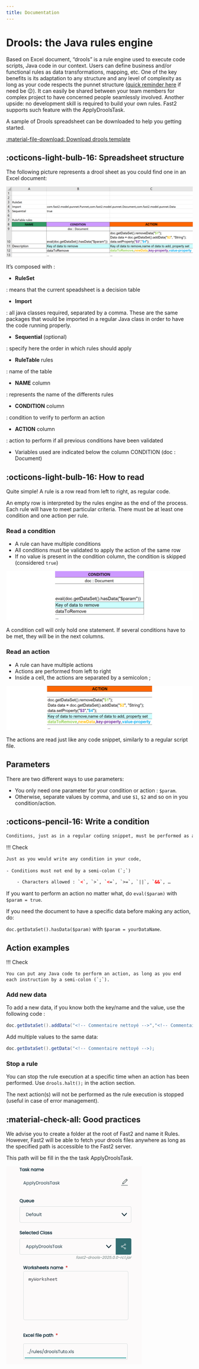 ```yaml
---
title: Documentation
---
```


# Drools: the Java rules engine

Based on Excel document, “drools” is a rule engine used to execute code scripts, Java code in our context. Users can define business and/or functional rules as data transformations, mapping, etc. One of the key benefits is its adaptation to any structure and any level of complexity as long as your code respects the punnet structure ([quick reminder here](../getting-started/overall-concepts.md#punnet) if need be 😉). It can easily be shared between your team members for complex project to have concerned people seamlessly involved. Another upside: no development skill is required to build your own rules. Fast2 supports such feature with the ApplyDroolsTask.

A sample of Drools spreadsheet can be downloaded to help you getting started.

[:material-file-download: Download drools template](../documents/Drools-template.xlsx)

## :octicons-light-bulb-16: Spreadsheet structure

The following picture represents a drool sheet as you could find one in an Excel document:

![Drools preview](../assets/img/advanced/drools-example.png)

It’s composed with :

- **RuleSet**

: means that the current speadsheet is a decision table

- **Import**

: all java classes required, separated by a comma. These are the same packages that would be imported in a regular Java class in order to have the code running properly.

- **Sequential** (optional)

: specify here the order in which rules should apply

- **RuleTable** rules

: name of the table

- **NAME** column

: represents the name of the differents rules

- **CONDITION** column

: condition to verify to perform an action

- **ACTION** column

: action to perform if all previous conditions have been validated

- Variables used are indicated below the column CONDITION (doc : Document)



## :octicons-light-bulb-16: How to read

Quite simple! A rule is a row read from left to right, as regular code.

An empty row is interpreted by the rules engine as the end of the process. Each rule will have to meet particular criteria. There must be at least one condition and one action per rule.

### Read a condition

- A rule can have multiple conditions
- All conditions must be validated to apply the action of the same row
- If no value is present in the condition column, the condition is skipped (considered `true`)

![Condition example in a Drools stylesheet](../assets/img/advanced/drools-example-condition.png)

A condition cell will only hold one statement. If several conditions have to be met, they will be in the next columns.

### Read an action

- A rule can have multiple actions
- Actions are performed from left to right
- Inside a cell, the actions are separated by a semicolon ;

![Condition example in a Drools stylesheet](../assets/img/advanced/drools-example-action.png)

The actions are read just like any code snippet, similarly to a regular script file.



## Parameters

There are two different ways to use parameters:

- You only need one parameter for your condition or action : `$param`.
- Otherwise, separate values by comma, and use `$1`, `$2` and so on in you condition/action.



## :octicons-pencil-16: Write a condition

```xml
Conditions, just as in a regular coding snippet, must be performed as a boolean. Actions are executed only if condition is _TRUE_. It’s highly recommended to use `eval(<!-- Commentaire nettoyé -->)` for conditions.
```

!!! Check

    Just as you would write any condition in your code,

    - Conditions must not end by a semi-colon (`;`)
```xml
    - Characters allowed : `<`, `>`, `<=`, `>=`, `||`, `&&`, …
```

If you want to perform an action no matter what, do `eval($param)` with `$param = true`.

If you need the document to have a specific data before making any action, do:

`doc.getDataSet().hasData($param)` with `$param = yourDataName`.



## Action examples

!!! Check

    You can put any Java code to perform an action, as long as you end each instruction by a semi-colon (`;`).

### Add new data

To add a new data, if you know both the key/name and the value, use the following code :

```java
doc.getDataSet().addData("<!-- Commentaire nettoyé -->","<!-- Commentaire nettoyé -->", "<!-- Commentaire nettoyé -->","<!-- Commentaire nettoyé -->").addValue("$param");
```

Add multiple values to the same data:

```java
doc.getDataSet().getData("<!-- Commentaire nettoyé -->);
```

### Stop a rule

You can stop the rule execution at a specific time when an action has been performed. Use `drools.halt();` in the action section.

The next action(s) will not be performed as the rule execution is stopped (useful in case of error management).

## :material-check-all: Good practices

We advise you to create a folder at the root of Fast2 and name it Rules. However, Fast2 will be able to fetch your drools files anywhere as long as the specified path is accessible to the Fast2 server.

This path will be fill in the the task ApplyDroolsTask.

![ApplyDroolsTask configuration in Fast2 catalog](../assets/img/advanced/droolsTask2025.png)
